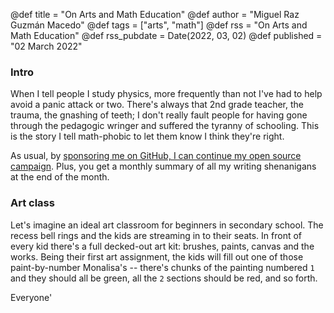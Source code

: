 @def title = "On Arts and Math Education"
@def author = "Miguel Raz Guzmán Macedo"
@def tags = ["arts", "math"]
@def rss = "On Arts and Math Education"
@def rss_pubdate = Date(2022, 03, 02)
@def published = "02 March 2022"

### Intro
When I tell people I study physics, more frequently than not I've had to help avoid a panic attack or two.
There's always that 2nd grade teacher, the trauma, the gnashing of teeth; I don't really fault
people for having gone through the pedagogic wringer and suffered the tyranny of schooling.
This is the story I tell math-phobic to let them know I think they're right.

As usual, by [sponsoring me on GitHub, I can continue my open source campaign](https://github.com/sponsors/miguelraz/). 
Plus, you get a monthly summary of all my writing shenanigans at the end of the month.

### Art class

Let's imagine an ideal art classroom for beginners in secondary school. The recess bell rings
and the kids are streaming in to their seats. In front of every kid there's a full decked-out
art kit: brushes, paints, canvas and the works. Being their first art assignment, the kids
will fill out one of those paint-by-number Monalisa's -- there's chunks of the painting
numbered `1` and they should all be green, all the `2` sections should be red, and so forth.

Everyone'
